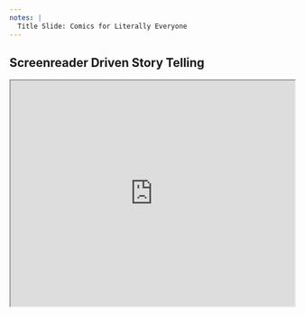 ```yaml
---
notes: |
  Title Slide: Comics for Literally Everyone
---
```


## Screenreader Driven Story Telling


<div class="clearfix" style="width: 100%">
  <iframe class="block" id="inlineFrameExample" title="Diamanias web comic loaded in an iframe into the presentation" src="https://jessica-jordan.github.io/diamanias/#/chapters/1" tabindex="0" style="width: 100%; min-height: 400px; padding: 0;"></iframe>
</div>

<!-- .slide: data-transition="fade-in" -->
